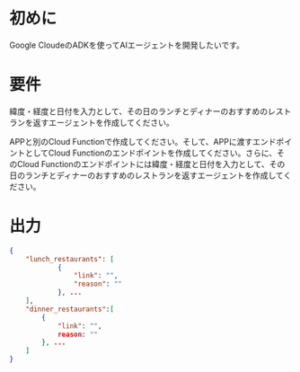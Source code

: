 # 初めに
Google CloudeのADKを使ってAIエージェントを開発したいです。

# 要件
緯度・経度と日付を入力として、その日のランチとディナーのおすすめのレストランを返すエージェントを作成してください。

APPと別のCloud Functionで作成してください。そして、APPに渡すエンドポイントとしてCloud Functionのエンドポイントを作成してください。さらに、そのCloud Functionのエンドポイントには緯度・経度と日付を入力として、その日のランチとディナーのおすすめのレストランを返すエージェントを作成してください。

# 出力
```json
{
    "lunch_restaurants": [
            {
                "link": "",
                "reason": ""
            }, ...
    ],
    "dinner_restaurants":[
        {
            "link": "",
            reason: ""
        }, ...
    ]
}
```